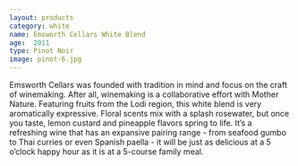 ```yaml
---
layout: products
category: white
name: Emsworth Cellars White Blend
age:  2011
type: Pinot Noir 
image: pinot-6.jpg
---
```



Emsworth Cellars was founded with tradition in mind and focus on the craft of winemaking. After all, winemaking is a collaborative effort with Mother Nature. Featuring fruits from the Lodi region, this white blend is very aromatically expressive. Floral scents mix with a splash rosewater, but once you taste, lemon custard and pineapple flavors spring to life. It’s a refreshing wine that has an expansive pairing range - from seafood gumbo to Thai curries or even Spanish paella - it will be just as delicious at a 5 o’clock happy hour as it is at a 5-course family meal.